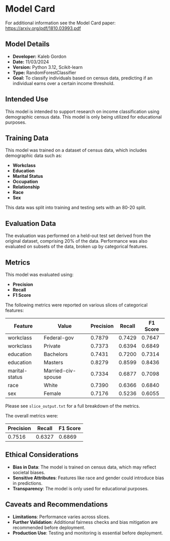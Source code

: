 # Model Card

For additional information see the Model Card paper: https://arxiv.org/pdf/1810.03993.pdf

## Model Details
- **Developer:** Kaleb Gordon
- **Date:** 11/03/2024
- **Version:** Python 3.12, Scikit-learn
- **Type:** RandomForestClassifier
- **Goal:** To classify individuals based on census data, predicting if an individual earns over a certain income threshold.

## Intended Use
This model is intended to support research on income classification using demographic census data. This model is only being utilized for educational purposes.

## Training Data
This model was trained on a dataset of census data, which includes demographic data such as:
- **Workclass**
- **Education**
- **Marital Status**
- **Occupation**
- **Relationship**
- **Race**
- **Sex**

This data was split into training and testing sets with an 80-20 split.

## Evaluation Data
The evaluation was performed on a held-out test set derived from the original dataset, comprising 20% of the data. Performance was also evaluated on subsets of the data, broken up by categorical features.

## Metrics
This model was evaluated using:

- **Precision**
- **Recall**
- **F1 Score**

The following metrics were reported on various slices of categorical features:

| Feature         | Value                | Precision | Recall | F1 Score |
|-----------------|----------------------|-----------|--------|----------|
| workclass       | Federal-gov          | 0.7879    | 0.7429 | 0.7647   |
| workclass       | Private              | 0.7373    | 0.6394 | 0.6849   |
| education       | Bachelors            | 0.7431    | 0.7200 | 0.7314   |
| education       | Masters              | 0.8279    | 0.8599 | 0.8436   |
| marital-status  | Married-civ-spouse   | 0.7334    | 0.6877 | 0.7098   |
| race            | White                | 0.7390    | 0.6366 | 0.6840   |
| sex             | Female               | 0.7176    | 0.5236 | 0.6055   |

Please see `slice_output.txt` for a full breakdown of the metrics. 

The overall metrics were:

 Precision | Recall | F1 Score |
|-----------|--------|----------|
| 0.7516    | 0.6327 | 0.6869   |

## Ethical Considerations
- **Bias in Data**: The model is trained on census data, which may reflect societal biases.
- **Sensitive Attributes**: Features like race and gender could introduce bias in predictions.
- **Transparency**: The model is only used for educational purposes.

## Caveats and Recommendations
- **Limitations**: Performance varies across slices.
- **Further Validation**: Additional fairness checks and bias mitigation are recommended before deployment.
- **Production Use**: Testing and monitoring is essential before deployment.
